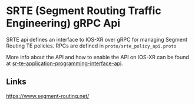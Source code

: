 # SRTE (Segment Routing Traffic Engineering) gRPC Api

SRTE api defines an interface to IOS-XR over gRPC for managing Segment Routing TE policies. RPCs are defined in `proto/srte_policy_api.proto`

More info about the API and how to enable the API on IOS-XR can be found at [sr-te-application-programming-interface-api](https://www.cisco.com/content/en/us/td/docs/routers/asr9000/software/711x/segment-routing/configuration/guide/b-segment-routing-cg-asr9000-711x/configure-srv6-traffic-engineering.html#sr-te-application-programming-interface-api).

Links
-----

https://www.segment-routing.net/
